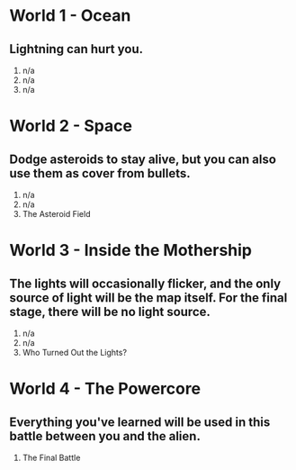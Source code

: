 # World 1 - Ocean
## Lightning can hurt you.
1. n/a
2. n/a
3. n/a

# World 2 - Space
## Dodge asteroids to stay alive, but you can also use them as cover from bullets.
1. n/a
2. n/a
3. The Asteroid Field

# World 3 - Inside the Mothership
## The lights will occasionally flicker, and the only source of light will be the map itself. For the final stage, there will be no light source.
1. n/a
2. n/a
3. Who Turned Out the Lights?

# World 4 - The Powercore
## Everything you've learned will be used in this battle between you and the alien.
1. The Final Battle